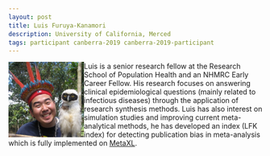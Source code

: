 ```yaml
---
layout: post
title: Luis Furuya-Kanamori
description: University of California, Merced
tags: participant canberra-2019 canberra-2019-participant
---
```

<img align="left" width="150" height="150" src="/assets/people/Furuya-Kanamori-Luis.jpg" alt="Luis Furuya-Kanamori"/>Luis is a senior research fellow at the Research School of Population Health and an NHMRC Early Career Fellow. His research focuses on answering clinical epidemiological questions (mainly related to infectious diseases) through the application of research synthesis methods. Luis has also interest on simulation studies and improving current meta-analytical methods, he has developed an index (LFK index) for detecting publication bias in meta-analysis which is fully implemented on <a href="www.epigear.com">MetaXL</a>.  